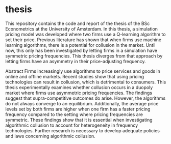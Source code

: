 # thesis

This repository contains the code and report of the thesis of the BSc Econometrics at the University of Amsterdam. In this thesis, a simulation pricing model was developed where two firms use a Q-learning algorithm to set their price. Previous literature has shown that when firms use machine learning algorithms, there is a potential for collusion in the market. Until now, this only has been investigated by letting firms in a simulation have symmetric pricing frequencies. This thesis diverges from that approach by letting firms have an asymmetry in their price-adjusting frequency.

Abstract
Firms increasingly use algorithms to price services and goods in online and offline markets.
Recent studies show that using pricing technologies can result in collusion, which is
detrimental to consumers. This thesis experimentally examines whether collusion occurs in
a duopoly market where firms use asymmetric pricing frequencies. The findings suggest that
supra-competitive outcomes do arise. However, the algorithms do not always converge to
an equilibrium. Additionally, the average price levels set by both firms are higher when one
firm has a faster pricing frequency compared to the setting where pricing frequencies are
symmetric. These findings show that it is essential when investigating algorithmic collusion
to account for heterogeneity in frequency technologies. Further research is necessary to develop
adequate policies and laws concerning algorithmic collusion.
